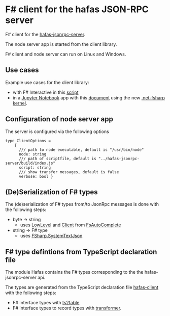 # F# client for the hafas JSON-RPC server

F# client for the [hafas-jsonrpc-server](https://github.com/bergmannjg/hafas-jsonrpc-server).

The node server app is started from the client library.

F# client and node server can run on Linux and Windows.

## Use cases

Example use cases for the client library:

* with F# Interactive in this [script](./scripts/journeys.fsx)
* in a [Jupyter Notebook](https://jupyter.org/) app with this [document](./notebooks/hafas-example.ipynb) using the new [.net-fsharp kernel](https://github.com/dotnet/interactive).

## Configuration of node server app

The server is configured via the following options

```
type ClientOptions =
    {
      /// path to node executable, default is "/usr/bin/node"
      node: string
      /// path of scriptfile, default is "../hafas-jsonrpc-server/build/index.js"
      script: string
      /// show transfer messages, default is false
      verbose: bool }
```

## (De)Serialization of F# types

The (de)serialization of F# types from/to JsonRpc messages is done with the following steps:

* byte -> string
  * uses [LowLevel](https://github.com/fsharp/FsAutoComplete/blob/2346b3e2f3dcfbfdb14381484879514d6f43f1f0/src/LanguageServerProtocol/LanguageServerProtocol.fs#L1691) and [Client](https://github.com/fsharp/FsAutoComplete/blob/2346b3e2f3dcfbfdb14381484879514d6f43f1f0/src/LanguageServerProtocol/LanguageServerProtocol.fs#L2418) from [FsAutoComplete](https://github.com/fsharp/FsAutoComplete/blob/master/src/LanguageServerProtocol/LanguageServerProtocol.fs)
* string -> F# type
  * uses [FSharp.SystemTextJson](https://github.com/Tarmil/FSharp.SystemTextJson)

## F# type defintions from TypeScript declaration file

The module Hafas contains the F# types corresponding to the the hafas-jsonrpc-server api.

The types are generated from the TypeScript declaration file [hafas-client](https://github.com/DefinitelyTyped/DefinitelyTyped/blob/master/types/hafas-client/index.d.ts) with the following steps:

* F# interface types with [ts2fable](https://github.com/fable-compiler/ts2fable)
* F# interface types to record types with [transformer](./src/transformer).



